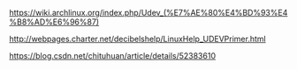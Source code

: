 https://wiki.archlinux.org/index.php/Udev_(%E7%AE%80%E4%BD%93%E4%B8%AD%E6%96%87)

http://webpages.charter.net/decibelshelp/LinuxHelp_UDEVPrimer.html

https://blog.csdn.net/chituhuan/article/details/52383610